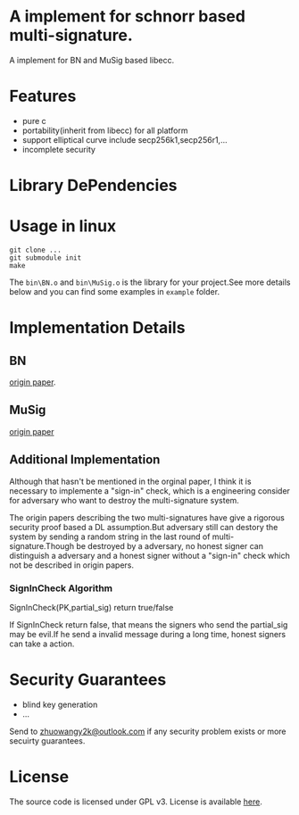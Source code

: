 # A implement for schnorr based multi-signature.

A implement for BN and MuSig based libecc.

# Features

- pure c
- portability(inherit from libecc) for all platform
- support elliptical curve include secp256k1,secp256r1,...
- incomplete security

# Library DePendencies

# Usage in linux

```
git clone ...
git submodule init
make
```

The `bin\BN.o` and `bin\MuSig.o` is the library for your project.See more details below and you can find some examples in `example` folder.

# Implementation Details

## BN

[origin paper](./Papers/Simple%20Schnorr%20Multi-Signatures%20with%20Applications%20to%20Bitcoin.pdf).

## MuSig

[origin paper](./Papers/Multi-signatures%20in%20the%20plain%20public-key%20model%20and%20a%20general%20forking%20lemma.pdf)

## Additional Implementation

Although that hasn't be mentioned in the orginal paper, I think it is necessary to implemente a "sign-in" check, which is a engineering consider for adversary who want to destroy the multi-signature system.

The origin papers describing the two multi-signatures have give a rigorous security proof based a DL assumption.But adversary still can destory the system by sending a random string in the last round of multi-signature.Though be destroyed by a adversary, no honest signer can distinguish a adversary and a honest signer without a "sign-in" check which not be described in origin papers.

### SignInCheck Algorithm

SignInCheck(PK,partial_sig) return true/false

If SignInCheck return false, that means the signers who send the partial_sig may be evil.If he send a invalid message during a long time, honest signers can take a action.

# Security Guarantees

- blind key generation
- ...

Send to [zhuowangy2k@outlook.com](mailto:zhuowangy2k@outlook.com) if any security problem exists or more secuirty guarantees.

# License

The source code is licensed under GPL v3. License is available [here](./LICENSE).

